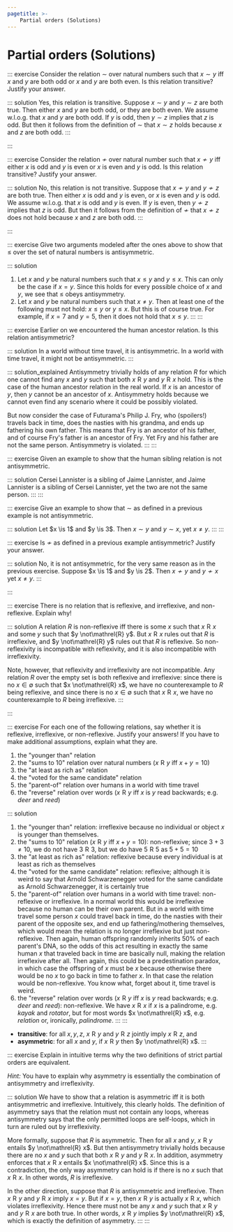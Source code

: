 ```yaml
---
pagetitle: >-
    Partial orders (Solutions)
---
```


# Partial orders (Solutions)

::: exercise
Consider the relation $\sim$ over natural numbers such that $x \mathrel{\sim} y$ iff $x$ and $y$ are both odd or $x$ and $y$ are both even.
Is this relation transitive?
Justify your answer.

::: solution
Yes, this relation is transitive.
Suppose $x \mathrel{\sim} y$ and $y \mathrel{\sim} z$ are both true.
Then either $x$ and $y$ are both odd, or they are both even.
We assume w.l.o.g. that $x$ and $y$ are both odd.
If $y$ is odd, then $y \mathrel{\sim} z$ implies that $z$ is odd.
But then it follows from the definition of $\mathrel{\sim}$ that $x \mathrel{\sim} z$ holds because $x$ and $z$ are both odd.
:::

:::

::: exercise
Consider the relation $\not\sim$ over natural number such that $x \mathrel{\not\sim} y$ iff either $x$ is odd and $y$ is even or $x$ is even and $y$ is odd.
Is this relation transitive?
Justify your answer.

::: solution
No, this relation is not transitive.
Suppose that $x \mathrel{\not\sim} y$ and $y \mathrel{\not\sim} z$ are both true.
Then either $x$ is odd and $y$ is even, or $x$ is even and $y$ is odd.
We assume w.l.o.g. that $x$ is odd and $y$ is even.
If $y$ is even, then $y \mathrel{\not\sim} z$ implies that $z$ is odd.
But then it follows from the definition of $\mathrel{\not\sim}$ that $x \mathrel{\not\sim} z$ does not hold because $x$ and $z$ are both odd.
:::

:::

::: exercise
Give two arguments modeled after the ones above to show that $\leq$ over the set of natural numbers is antisymmetric.

::: solution
1. Let $x$ and $y$ be natural numbers such that $x \leq y$ and $y \leq x$.
   This can only be the case if $x = y$.
   Since this holds for every possible choice of $x$ and $y$, we see that $\leq$ obeys antisymmetry.
1. Let $x$ and $y$ be natural numbers such that $x \neq y$.
   Then at least one of the following must not hold: $x \leq y$ or $y \leq x$.
   But this is of course true.
   For example, if $x = 7$ and $y = 5$, then it does not hold that $x \leq y$.
:::
:::

::: exercise
Earlier on we encountered the human ancestor relation.
Is this relation antisymmetric?

::: solution
In a world without time travel, it is antisymmetric.
In a world with time travel, it might not be antisymmetric.
:::

::: solution_explained
Antisymmetry trivially holds of any relation $R$ for which one cannot find any $x$ and $y$ such that both $x \mathrel{R} y$ and $y \mathrel{R} x$ hold.
This is the case of the human ancestor relation in the real world.
If $x$ is an ancestor of $y$, then $y$ cannot be an ancestor of $x$.
Antisymmetry holds because we cannot even find any scenario where it could be possibly violated.

But now consider the case of Futurama's Philip J. Fry, who (spoilers!) travels back in time, does the nasties with his grandma, and ends up fathering his own father.
This means that Fry is an ancestor of his father, and of course Fry's father is an ancestor of Fry.
Yet Fry and his father are not the same person.
Antisymmetry is violated.
:::
:::

::: exercise
Given an example to show that the human sibling relation is not antisymmetric.

::: solution
Cersei Lannister is a sibling of Jaime Lannister, and Jaime Lannister is a sibling of Cersei Lannister, yet the two are not the same person.
:::
:::

::: exercise
Give an example to show that $\sim$ as defined in a previous example is not antisymmetric.

::: solution
Let $x \is 1$ and $y \is 3$.
Then $x \sim y$ and $y \sim x$, yet $x \neq y$.
:::
:::

::: exercise
Is $\not\sim$ as defined in a previous example antisymmetric?
Justify your answer.

::: solution
No, it is not antisymmetric, for the very same reason as in the previous exercise.
Suppose $x \is 1$ and $y \is 2$.
Then $x \not\sim y$ and $y \not\sim x$ yet $x \neq y$.
:::

:::


::: exercise
There is no relation that is reflexive, and irreflexive, and non-reflexive.
Explain why!

::: solution
A relation $R$ is non-reflexive iff there is some $x$ such that $x \mathrel{R} x$ and some $y$ such that $y \not\mathrel{R} y$.
But $x \mathrel{R} x$ rules out that $R$ is irreflexive, and $y \not\mathrel{R} y$ rules out that $R$ is reflexive.
So non-reflexivity is incompatible with reflexivity, and it is also incompatible with irreflexivity.

Note, however, that reflexivity and irreflexivity are not incompatible.
Any relation $R$ over the empty set is both reflexive and irreflexive: since there is no $x \in \emptyset$ such that $x \not\mathrel{R} x$, we have no counterexample to $R$ being reflexive, and since there is no $x \in \emptyset$ such that $x \mathrel{R} x$, we have no counterexample to $R$ being irreflexive.
:::

:::

::: exercise
For each one of the following relations, say whether it is reflexive, irreflexive, or non-reflexive.
Justify your answers!
If you have to make additional assumptions, explain what they are. 

1. the "younger than" relation
1. the "sums to 10" relation over natural numbers ($x \mathrel{R} y$ iff $x + y = 10$)
1. the "at least as rich as" relation
1. the "voted for the same candidate" relation
1. the "parent-of" relation over humans in a world with time travel
1. the "reverse" relation over words ($x \mathrel{R} y$ iff $x$ is $y$ read backwards; e.g. *deer* and *reed*)

::: solution
1. the "younger than" relation: irreflexive because no individual or object $x$ is younger than themselves.
1. the "sums to 10" relation ($x \mathrel{R} y$ iff $x + y = 10$): non-reflexive; since $3 + 3 \neq 10$, we do not have $3 \mathrel{R} 3$, but we do have $5 \mathrel{R} 5$ as $5 + 5 = 10$
1. the "at least as rich as" relation: reflexive because every individual is at least as rich as themselves
1. the "voted for the same candidate" relation: reflexive; although it is weird to say that Arnold Schwarzenegger voted for the same candidate as Arnold Schwarzenegger, it is certainly true
1. the "parent-of" relation over humans in a world with time travel: non-reflexive or irreflexive.
   In a normal world this would be irreflexive because no human can be their own parent.
   But in a world with time travel some person $x$ could travel back in time, do the nasties with their parent of the opposite sex, and end up fathering/mothering themselves, which would mean the relation is no longer irreflexive but just non-reflexive.
   Then again, human offspring randomly inherits 50% of each parent's DNA, so the odds of this act resulting in exactly the same human $x$ that traveled back in time are basically null, making the relation irreflexive after all.
   Then again, this could be a predestination paradox, in which case the offspring of $x$ must be $x$ because otherwise there would be no $x$ to go back in time to father $x$.
   In that case the relation would be non-reflexive.
   You know what, forget about it, time travel is weird.
1. the "reverse" relation over words ($x \mathrel{R} y$ iff $x$ is $y$ read backwards; e.g. *deer* and *reed*): non-reflexive.
   We have $x \mathrel{R} x$ if $x$ is a palindrome, e.g. *kayak* and *rotator*, but for most words $x \not\mathrel{R} x$, e.g. *relation* or, ironically, *palindrome*.
:::
:::

- **transitive**: for all $x, y, z$, $x \mathrel{R} y$ and $y \mathrel{R} z$ jointly imply $x \mathrel{R} z$, and
- **asymmetric**: for all $x$ and $y$, if $x \mathrel{R} y$ then $y \not\mathrel{R} x$.
:::

::: exercise
Explain in intuitive terms why the two definitions of strict partial orders are equivalent.

*Hint:* You have to explain why asymmetry is essentially the combination of antisymmetry and irreflexivity.

::: solution
We have to show that a relation is asymmetric iff it is both antisymmetric and irreflexive.
Intuitively, this clearly holds.
The definition of asymmetry says that the relation must not contain any loops, whereas antisymmetry says that the only permitted loops are self-loops, which in turn are ruled out by irreflexivity.

More formally, suppose that $R$ is asymmetric.
Then for all $x$ and $y$, $x \mathrel{R} y$ entails $y \not\mathrel{R} x$.
But then antisymmetry trivially holds because there are no $x$ and $y$ such that both $x \mathrel{R} y$ and $y \mathrel{R} x$.
In addition, asymmetry enforces that $x \mathrel{R} x$ entails $x \not\mathrel{R} x$.
Since this is a contradiction, the only way asymmetry can hold is if there is no $x$ such that $x \mathrel{R} x$.
In other words, $R$ is irreflexive.

In the other direction, suppose that $R$ is antisymmetric and irreflexive.
Then $x \mathrel{R} y$ and $y \mathrel{R} x$ imply $x = y$.
But if $x = y$, then $x \mathrel{R} y$ is actually $x \mathrel{R} x$, which violates irreflexivity.
Hence there must not be any $x$ and $y$ such that $x \mathrel{R} y$ and $y \mathrel{R} x$ are both true.
In other words, $x \mathrel{R} y$ implies $y \not\mathrel{R} x$, which is exactly the definition of asymmetry.
:::
:::
